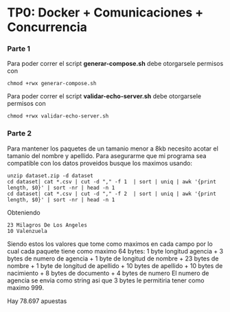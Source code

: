 # TP0: Docker + Comunicaciones + Concurrencia

### Parte 1
Para poder correr el script  **generar-compose.sh** debe otorgarsele permisos con 
```
chmod +rwx generar-compose.sh
```
Para poder correr el script  **validar-echo-server.sh** debe otorgarsele permisos con 
```
chmod +rwx validar-echo-server.sh
```

### Parte 2 
Para mantener los paquetes de un tamanio menor a 8kb necesito acotar el tamanio del nombre y apellido. Para asegurarme que mi programa sea compatible con los datos proveidos busque los maximos usando:
```
unzip dataset.zip -d dataset
cd dataset| cat *.csv | cut -d "," -f 1  | sort | uniq | awk '{print length, $0}' | sort -nr | head -n 1
cd dataset| cat *.csv | cut -d "," -f 2  | sort | uniq | awk '{print length, $0}' | sort -nr | head -n 1
```
Obteniendo
```
23 Milagros De Los Angeles
10 Valenzuela
```
Siendo estos los valores que tome como maximos en cada campo por lo cual cada paquete tiene como maximo 64 bytes:
1 byte longitud agencia + 3 bytes de numero de agencia + 1 byte de longitud de nombre + 23 bytes de nombre + 1 byte de longitud de apellido + 10 bytes de apellido +
10 bytes de nacimiento + 8 bytes de documento + 4 bytes de numero
El numero de agencia se envia como string asi que 3 bytes le permitiria tener como maximo 999. 

Hay 78.697 apuestas